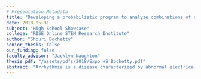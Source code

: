 ```yaml
---
# Presentation Metadata
title: "Developing a probabilistic program to analyze combinations of risk factors for arrhythmia detection"
date: 2018-05-31
subject: "High School Showcase"
college: "RISE Online STEM Research Institute"
author: "Shouri Bochetty"
senior_thesis: false
our_funding: false
faculty_advisor: "Jacklyn Naughton"
thesis_pdf: "/assets/pdfs/2018/Expo_HS_Bochetty.pdf"
abstract: "Arrhythmia is a disease characterized by abnormal electrical signals in the heart that results in ineffective pumping. Stethoscopes, as well as EKG's, are used to diagnose arrhythmia. Modern Stethoscopes diagnose arrhythmias with a 40 percent accuracy rate. EKGs, on the other hand, diagnose with an high accuracy rate but can be very expensive. Sometimes, money on EKGs can be wasted if you had a benign arrhythmia, i.e. heart simply skips a beat. This application/program analyzes combinations of certain risk factors that a person may have and gives the probability that a person develops a life-threatening arrhythmia. The program will be used with the numerical results of the stethoscope instead of a doctor’s diagnosis. The application will significantly reduce the cost of medical EKG's for families by correcting for inaccuracies in the diagnoses of the doctor's stethoscope, therefore reducing the number of useless EKG-related arrhythmia tests taken. The program has been tested using published data on arrhythmia patients from various websites, but it is not possible to get data on the probability that a person could develop arrhythmia. The program has been able to predict, probability was greater than 70 percent, that a person develops a life-threatening arrhythmia with an 80 percent accuracy rate."
---
```

